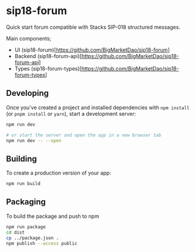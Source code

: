 # sip18-forum

Quick start forum compatible with Stacks SIP-018 structured messages.

Main components;

- UI (sip18-forum)[https://github.com/BigMarketDao/sip18-forum]
- Backend (sip18-forum-api)[https://github.com/BigMarketDao/sip18-forum-api]
- Types (sip18-forum-types)[https://github.com/BigMarketDao/sip18-forum-types]

## Developing

Once you've created a project and installed dependencies with `npm install` (or `pnpm install` or `yarn`), start a development server:

```bash
npm run dev

# or start the server and open the app in a new browser tab
npm run dev -- --open
```

## Building

To create a production version of your app:

```bash
npm run build
```

## Packaging

To build the package and push to npm

```bash
npm run package
cd dist
cp ../package.json .
npm publish --access public
```
